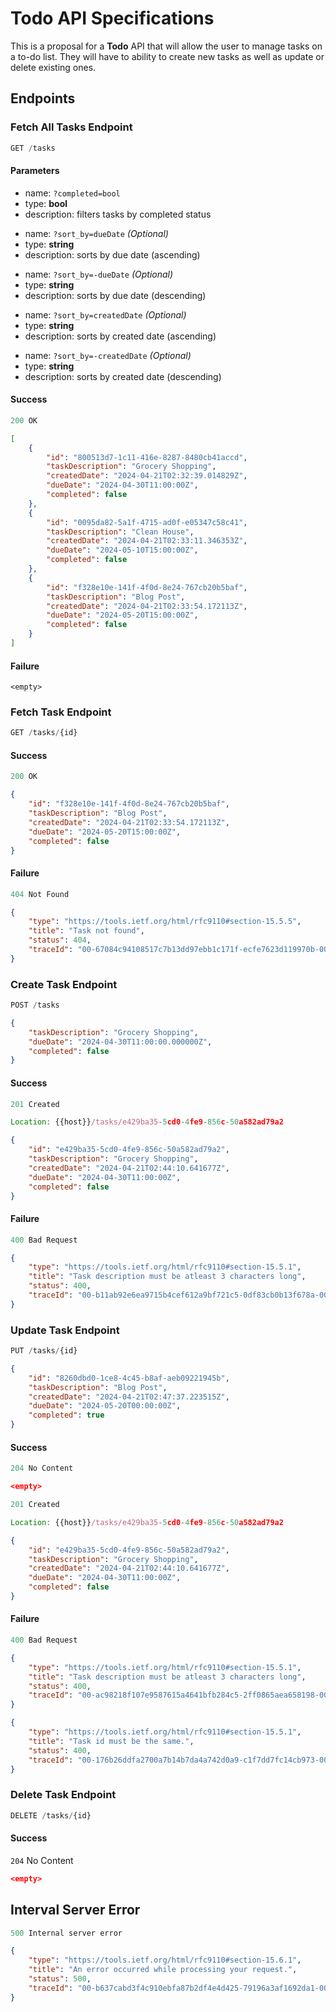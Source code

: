 # Todo API Specifications

This is a proposal for a **Todo** API that will allow the user to manage tasks on a to-do list. 
They will have to ability to create new tasks as well as update or delete existing ones.

## Endpoints

### Fetch All Tasks Endpoint

```js
GET /tasks
```

#### Parameters

- name: `?completed=bool`
- type: **bool**
- description: filters tasks by completed status

* name: `?sort_by=dueDate` *(Optional)*
* type: **string**
* description: sorts by due date (ascending)

- name: `?sort_by=-dueDate` *(Optional)*
- type: **string**
- description: sorts by due date (descending)

* name: `?sort_by=createdDate` *(Optional)*
* type: **string**
* description: sorts by created date (ascending)

- name: `?sort_by=-createdDate` *(Optional)*
- type: **string**
- description: sorts by created date (descending)

#### Success

```js
200 OK
```
```json
[
    {
        "id": "800513d7-1c11-416e-8287-8480cb41accd",
        "taskDescription": "Grocery Shopping",
        "createdDate": "2024-04-21T02:32:39.014829Z",
        "dueDate": "2024-04-30T11:00:00Z",
        "completed": false
    },
    {
        "id": "0095da82-5a1f-4715-ad0f-e05347c58c41",
        "taskDescription": "Clean House",
        "createdDate": "2024-04-21T02:33:11.346353Z",
        "dueDate": "2024-05-10T15:00:00Z",
        "completed": false
    },
    {
        "id": "f328e10e-141f-4f0d-8e24-767cb20b5baf",
        "taskDescription": "Blog Post",
        "createdDate": "2024-04-21T02:33:54.172113Z",
        "dueDate": "2024-05-20T15:00:00Z",
        "completed": false
    }
]
```

#### Failure

```
<empty>
```

### Fetch Task Endpoint

```js
GET /tasks/{id}
```

#### Success

```js
200 OK
```
```json
{
    "id": "f328e10e-141f-4f0d-8e24-767cb20b5baf",
    "taskDescription": "Blog Post",
    "createdDate": "2024-04-21T02:33:54.172113Z",
    "dueDate": "2024-05-20T15:00:00Z",
    "completed": false
}
```

#### Failure

```js
404 Not Found
```
```json
{
    "type": "https://tools.ietf.org/html/rfc9110#section-15.5.5",
    "title": "Task not found",
    "status": 404,
    "traceId": "00-67084c94108517c7b13dd97ebb1c171f-ecfe7623d119970b-00"
}
```

### Create Task Endpoint

```js
POST /tasks
```
```json
{
    "taskDescription": "Grocery Shopping",
    "dueDate": "2024-04-30T11:00:00.000000Z",
    "completed": false
}
```

#### Success

```js
201 Created

Location: {{host}}/tasks/e429ba35-5cd0-4fe9-856c-50a582ad79a2
```
```json
{
    "id": "e429ba35-5cd0-4fe9-856c-50a582ad79a2",
    "taskDescription": "Grocery Shopping",
    "createdDate": "2024-04-21T02:44:10.641677Z",
    "dueDate": "2024-04-30T11:00:00Z",
    "completed": false
}
```

#### Failure

```js
400 Bad Request
```
```json
{
    "type": "https://tools.ietf.org/html/rfc9110#section-15.5.1",
    "title": "Task description must be atleast 3 characters long",
    "status": 400,
    "traceId": "00-b11ab92e6ea9715b4cef612a9bf721c5-0df83cb0b13f678a-00"
}
```

### Update Task Endpoint

```js
PUT /tasks/{id}
```
```json
{
    "id": "8260dbd0-1ce8-4c45-b8af-aeb09221945b",
    "taskDescription": "Blog Post",
    "createdDate": "2024-04-21T02:47:37.223515Z",
    "dueDate": "2024-05-20T00:00:00Z",
    "completed": true
}
```

#### Success

```js
204 No Content
```
```json
<empty>
```

```js
201 Created

Location: {{host}}/tasks/e429ba35-5cd0-4fe9-856c-50a582ad79a2
```
```json
{
    "id": "e429ba35-5cd0-4fe9-856c-50a582ad79a2",
    "taskDescription": "Grocery Shopping",
    "createdDate": "2024-04-21T02:44:10.641677Z",
    "dueDate": "2024-04-30T11:00:00Z",
    "completed": false
}
```

#### Failure

```js
400 Bad Request
```
```json
{
    "type": "https://tools.ietf.org/html/rfc9110#section-15.5.1",
    "title": "Task description must be atleast 3 characters long",
    "status": 400,
    "traceId": "00-ac98218f107e9587615a4641bfb284c5-2ff0865aea658198-00"
}
```
```json
{
    "type": "https://tools.ietf.org/html/rfc9110#section-15.5.1",
    "title": "Task id must be the same.",
    "status": 400,
    "traceId": "00-176b26ddfa2700a7b14b7da4a742d0a9-c1f7dd7fc14cb973-00"
}
```

### Delete Task Endpoint

```js
DELETE /tasks/{id}
```

#### Success

`204` No Content
```json
<empty>
```

## Interval Server Error

```js
500 Internal server error
```
```json
{
    "type": "https://tools.ietf.org/html/rfc9110#section-15.6.1",
    "title": "An error occurred while processing your request.",
    "status": 500,
    "traceId": "00-b637cabd3f4c910ebfa87b2df4e4d425-79196a3af1692da1-00"
}
```
